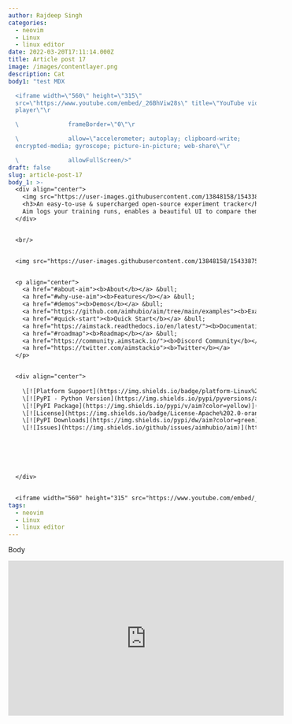 ```yaml
---
author: Rajdeep Singh
categories:
  - neovim
  - Linux
  - linux editor
date: 2022-03-20T17:11:14.000Z
title: Article post 17
image: /images/contentlayer.png
description: Cat
body1: "t﻿est MDX

  <iframe width=\"560\" height=\"315\"
  src=\"https://www.youtube.com/embed/_26BhViw28s\" title=\"YouTube video
  player\"\r

  \              frameBorder=\"0\"\r

  \              allow=\"accelerometer; autoplay; clipboard-write;
  encrypted-media; gyroscope; picture-in-picture; web-share\"\r

  \              allowFullScreen/>"
draft: false
slug: article-post-17
body_1: >-
  <div align="center">
    <img src="https://user-images.githubusercontent.com/13848158/154338760-edfe1885-06f3-4e02-87fe-4b13a403516b.png"/>
    <h3>An easy-to-use & supercharged open-source experiment tracker</h3>
    Aim logs your training runs, enables a beautiful UI to compare them and an API to query them programmatically.
  </div>


  <br/>


  <img src="https://user-images.githubusercontent.com/13848158/154338753-34484cda-95b8-4da8-a610-7fdf198c05fd.png"/>


  <p align="center">
    <a href="#about-aim"><b>About</b></a> &bull;
    <a href="#why-use-aim"><b>Features</b></a> &bull;
    <a href="#demos"><b>Demos</b></a> &bull;
    <a href="https://github.com/aimhubio/aim/tree/main/examples"><b>Examples</b></a> &bull;
    <a href="#quick-start"><b>Quick Start</b></a> &bull;
    <a href="https://aimstack.readthedocs.io/en/latest/"><b>Documentation</b></a> &bull;
    <a href="#roadmap"><b>Roadmap</b></a> &bull;
    <a href="https://community.aimstack.io/"><b>Discord Community</b></a> &bull;
    <a href="https://twitter.com/aimstackio"><b>Twitter</b></a>
  </p>


  <div align="center">
    
    \[![Platform Support](https://img.shields.io/badge/platform-Linux%20%7C%20macOS-blue)]()
    \[![PyPI - Python Version](https://img.shields.io/pypi/pyversions/aim)](https://pypi.org/project/aim/)
    \[![PyPI Package](https://img.shields.io/pypi/v/aim?color=yellow)](https://pypi.org/project/aim/)
    \[![License](https://img.shields.io/badge/License-Apache%202.0-orange.svg)](https://opensource.org/licenses/Apache-2.0)
    \[![PyPI Downloads](https://img.shields.io/pypi/dw/aim?color=green)](https://pypi.org/project/aim/)
    \[![Issues](https://img.shields.io/github/issues/aimhubio/aim)](http://github.com/aimhubio/aim/issues)





    
  </div>


  <iframe width="560" height="315" src="https://www.youtube.com/embed/_26BhViw28s" title="YouTube video player" frameborder="0" allow="accelerometer; autoplay; clipboard-write; encrypted-media; gyroscope; picture-in-picture; web-share" allowfullscreen=""></iframe>
tags:
  - neovim
  - Linux
  - linux editor
---
```

B﻿ody
<iframe width="560" height="315" src="https://www.youtube.com/embed/_26BhViw28s" title="YouTube video player"
              frameBorder="0"
              allow="accelerometer; autoplay; clipboard-write; encrypted-media; gyroscope; picture-in-picture; web-share"
              allowFullScreen/>